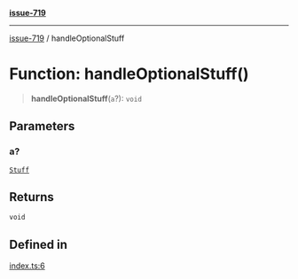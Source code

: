 [**issue-719**](../README.md)

***

[issue-719](../README.md) / handleOptionalStuff

# Function: handleOptionalStuff()

> **handleOptionalStuff**(`a`?): `void`

## Parameters

### a?

[`Stuff`](../type-aliases/Stuff.md)

## Returns

`void`

## Defined in

[index.ts:6](https://github.com/typedoc2md/typedoc-plugin-markdown-scratchpad/blob/fa9f3ee7e217f1f8ff35877beda19f3316c6e9ca/issues/719/src/index.ts#L6)
